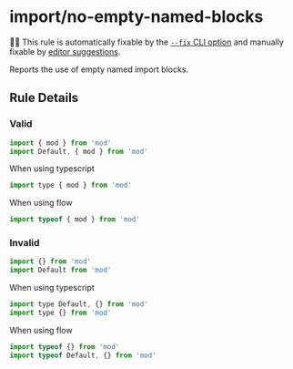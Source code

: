 # import/no-empty-named-blocks

🔧💡 This rule is automatically fixable by the [`--fix` CLI option](https://eslint.org/docs/latest/user-guide/command-line-interface#--fix) and manually fixable by [editor suggestions](https://eslint.org/docs/developer-guide/working-with-rules#providing-suggestions).

<!-- end auto-generated rule header -->

Reports the use of empty named import blocks.

## Rule Details

### Valid

```js
import { mod } from 'mod'
import Default, { mod } from 'mod'
```

When using typescript

```js
import type { mod } from 'mod'
```

When using flow

```js
import typeof { mod } from 'mod'
```

### Invalid

```js
import {} from 'mod'
import Default from 'mod'
```

When using typescript

```js
import type Default, {} from 'mod'
import type {} from 'mod'
```

When using flow

```js
import typeof {} from 'mod'
import typeof Default, {} from 'mod'
```
